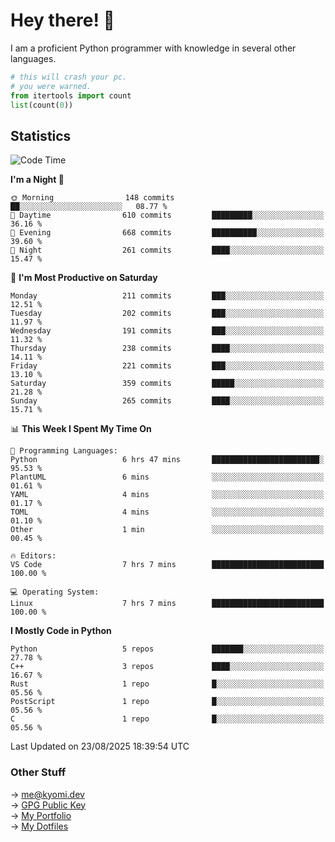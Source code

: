 # Hey there! 👋

I am a proficient Python programmer with knowledge in several other languages.

```py
# this will crash your pc.
# you were warned.
from itertools import count
list(count(0))
```

## Statistics
<!--START_SECTION:waka-->
![Code Time](http://img.shields.io/badge/Code%20Time-1%2C906%20hrs%2058%20mins-blue)

**I'm a Night 🦉** 

```text
🌞 Morning                148 commits         ██░░░░░░░░░░░░░░░░░░░░░░░   08.77 % 
🌆 Daytime                610 commits         █████████░░░░░░░░░░░░░░░░   36.16 % 
🌃 Evening                668 commits         ██████████░░░░░░░░░░░░░░░   39.60 % 
🌙 Night                  261 commits         ████░░░░░░░░░░░░░░░░░░░░░   15.47 % 
```
📅 **I'm Most Productive on Saturday** 

```text
Monday                   211 commits         ███░░░░░░░░░░░░░░░░░░░░░░   12.51 % 
Tuesday                  202 commits         ███░░░░░░░░░░░░░░░░░░░░░░   11.97 % 
Wednesday                191 commits         ███░░░░░░░░░░░░░░░░░░░░░░   11.32 % 
Thursday                 238 commits         ████░░░░░░░░░░░░░░░░░░░░░   14.11 % 
Friday                   221 commits         ███░░░░░░░░░░░░░░░░░░░░░░   13.10 % 
Saturday                 359 commits         █████░░░░░░░░░░░░░░░░░░░░   21.28 % 
Sunday                   265 commits         ████░░░░░░░░░░░░░░░░░░░░░   15.71 % 
```


📊 **This Week I Spent My Time On** 

```text
💬 Programming Languages: 
Python                   6 hrs 47 mins       ████████████████████████░   95.53 % 
PlantUML                 6 mins              ░░░░░░░░░░░░░░░░░░░░░░░░░   01.61 % 
YAML                     4 mins              ░░░░░░░░░░░░░░░░░░░░░░░░░   01.17 % 
TOML                     4 mins              ░░░░░░░░░░░░░░░░░░░░░░░░░   01.10 % 
Other                    1 min               ░░░░░░░░░░░░░░░░░░░░░░░░░   00.45 % 

🔥 Editors: 
VS Code                  7 hrs 7 mins        █████████████████████████   100.00 % 

💻 Operating System: 
Linux                    7 hrs 7 mins        █████████████████████████   100.00 % 
```

**I Mostly Code in Python** 

```text
Python                   5 repos             ███████░░░░░░░░░░░░░░░░░░   27.78 % 
C++                      3 repos             ████░░░░░░░░░░░░░░░░░░░░░   16.67 % 
Rust                     1 repo              █░░░░░░░░░░░░░░░░░░░░░░░░   05.56 % 
PostScript               1 repo              █░░░░░░░░░░░░░░░░░░░░░░░░   05.56 % 
C                        1 repo              █░░░░░░░░░░░░░░░░░░░░░░░░   05.56 % 
```




 Last Updated on 23/08/2025 18:39:54 UTC
<!--END_SECTION:waka-->

### Other Stuff

→ [me@kyomi.dev](mailto:me@kyomi.dev)\
→ [GPG Public Key](https://github.com/bitterteriyaki.gpg)\
→ [My Portfolio](https://kyomi.dev)\
→ [My Dotfiles](https://github.com/bitterteriyaki/dotfiles)
